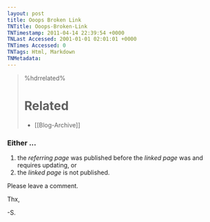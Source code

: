 ```yaml
---
layout: post
title: Ooops Broken Link
TNTitle: Ooops-Broken-Link
TNTimestamp: 2011-04-14 22:39:54 +0000
TNLast Accessed: 2001-01-01 02:01:01 +0000
TNTimes Accessed: 0
TNTags: Html, Markdown
TNMetadata: 
---
```



>%hdrrelated%
># Related
> * [[Blog-Archive]]

### Either ...

 1. the _referring page_ was published before the _linked page_ was and requires updating, or
 1. the _linked page_ is not published.

Please leave a comment.  

Thx,

-S.



